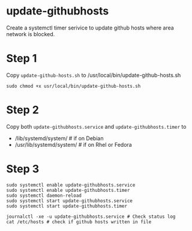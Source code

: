 # update-githubhosts
Create a systemctl timer serivice to update github hosts where area network is blocked.

# Step 1
Copy `update-github-hosts.sh` to /usr/local/bin/update-github-hosts.sh
```shell
sudo chmod +x usr/local/bin/update-github-hosts.sh
```

# Step 2
Copy both `update-githubhosts.service` and `update-githubhosts.timer` to 
- /lib/systemd/system/ # if on Debian
- /usr/lib/systemd/system/ # if on Rhel or Fedora

# Step 3
```shell
sudo systemctl enable update-githubhosts.service
sudo systemctl enable update-githubhosts.timer
sudo systemctl daemon-reload
sudo systemctl start update-githubhosts.service
sudo systemctl start update-githubhosts.timer
```

```shell
journalctl -xe -u update-githubhosts.service # Check status log
cat /etc/hosts # check if github hosts written in file
```
